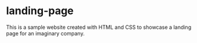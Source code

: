 # landing-page
This is a sample website created with HTML and CSS to showcase a landing page for an imaginary company.
